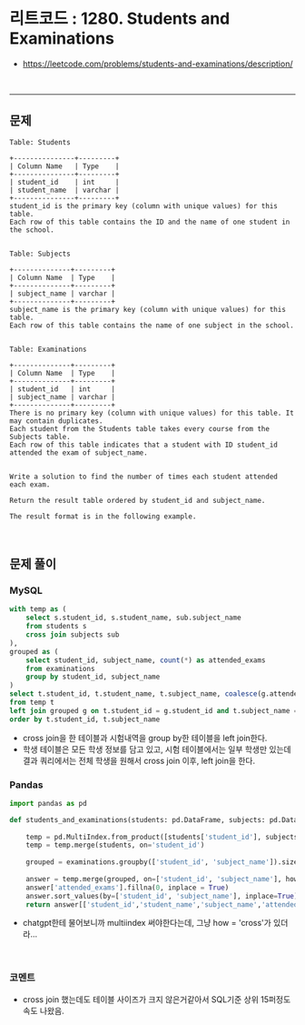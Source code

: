 # 리트코드 : 1280. Students and Examinations
* https://leetcode.com/problems/students-and-examinations/description/
<br>

---

## 문제
```text
Table: Students

+---------------+---------+
| Column Name   | Type    |
+---------------+---------+
| student_id    | int     |
| student_name  | varchar |
+---------------+---------+
student_id is the primary key (column with unique values) for this table.
Each row of this table contains the ID and the name of one student in the school.
 

Table: Subjects

+--------------+---------+
| Column Name  | Type    |
+--------------+---------+
| subject_name | varchar |
+--------------+---------+
subject_name is the primary key (column with unique values) for this table.
Each row of this table contains the name of one subject in the school.
 

Table: Examinations

+--------------+---------+
| Column Name  | Type    |
+--------------+---------+
| student_id   | int     |
| subject_name | varchar |
+--------------+---------+
There is no primary key (column with unique values) for this table. It may contain duplicates.
Each student from the Students table takes every course from the Subjects table.
Each row of this table indicates that a student with ID student_id attended the exam of subject_name.
 

Write a solution to find the number of times each student attended each exam.

Return the result table ordered by student_id and subject_name.

The result format is in the following example.
```

<br>

## 문제 풀이

### **MySQL**
```SQL
with temp as (
    select s.student_id, s.student_name, sub.subject_name
    from students s
    cross join subjects sub
),
grouped as (
    select student_id, subject_name, count(*) as attended_exams
    from examinations
    group by student_id, subject_name
)
select t.student_id, t.student_name, t.subject_name, coalesce(g.attended_exams, 0) as attended_exams
from temp t
left join grouped g on t.student_id = g.student_id and t.subject_name = g.subject_name
order by t.student_id, t.subject_name
```

* cross join을 한 테이블과 시험내역을 group by한 테이블을 left join한다.
* 학생 테이블은 모든 학생 정보를 담고 있고, 시험 테이블에서는 일부 학생만 있는데 결과 쿼리에서는 전체 학생을 원해서 cross join 이후, left join을 한다.
  
### **Pandas**
```python
import pandas as pd

def students_and_examinations(students: pd.DataFrame, subjects: pd.DataFrame, examinations: pd.DataFrame) -> pd.DataFrame:
    
    temp = pd.MultiIndex.from_product([students['student_id'], subjects['subject_name']], names=['student_id', 'subject_name']).to_frame(index=False)
    temp = temp.merge(students, on='student_id')
    
    grouped = examinations.groupby(['student_id', 'subject_name']).size().reset_index(name='attended_exams')
    
    answer = temp.merge(grouped, on=['student_id', 'subject_name'], how='left')
    answer['attended_exams'].fillna(0, inplace = True)
    answer.sort_values(by=['student_id', 'subject_name'], inplace=True)
    return answer[['student_id','student_name','subject_name','attended_exams']]
```

* chatgpt한테 물어보니까 multiindex 써야한다는데, 그냥 how = 'cross'가 있더라...
  
<br>

### **코멘트**
* cross join 했는데도 테이블 사이즈가 크지 않은거같아서 SQL기준 상위 15퍼정도 속도 나왔음.
